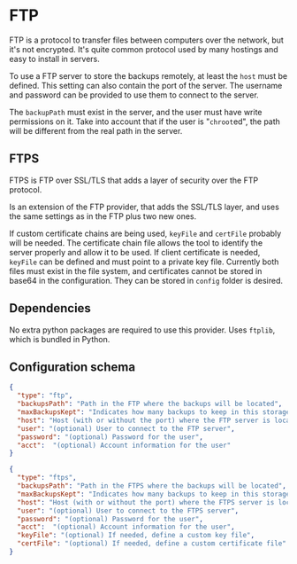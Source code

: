 # FTP

FTP is a protocol to transfer files between computers over the network, but it's not encrypted. It's quite common protocol used by many hostings and easy to install in servers.

To use a FTP server to store the backups remotely, at least the `host` must be defined. This setting can also contain the port of the server. The username and password can be provided to use them to connect to the server.

The `backupPath` must exist in the server, and the user must have write permissions on it. Take into account that if the user is "`chroot`ed", the path will be different from the real path in the server.

## FTPS

FTPS is FTP over SSL/TLS that adds a layer of security over the FTP protocol.

Is an extension of the FTP provider, that adds the SSL/TLS layer, and uses the same settings as in the FTP plus two new ones.

If custom certificate chains are being used, `keyFile` and `certFile` probably will be needed. The certificate chain file allows the tool to identify the server properly and allow it to be used. If client certificate is needed, `keyFile` can be defined and must point to a private key file. Currently both files must exist in the file system, and certificates cannot be stored in base64 in the configuration. They can be stored in `config` folder is desired.

## Dependencies

No extra python packages are required to use this provider. Uses `ftplib`, which is bundled in Python.

## Configuration schema

```json
{
  "type": "ftp",
  "backupsPath": "Path in the FTP where the backups will be located",
  "maxBackupsKept": "Indicates how many backups to keep in this storage, or set to null to keep them all",
  "host": "Host (with or without the port) where the FTP server is located",
  "user": "(optional) User to connect to the FTP server",
  "password": "(optional) Password for the user",
  "acct":  "(optional) Account information for the user"
}
```

```json
{
  "type": "ftps",
  "backupsPath": "Path in the FTPS where the backups will be located",
  "maxBackupsKept": "Indicates how many backups to keep in this storage, or set to null to keep them all",
  "host": "Host (with or without the port) where the FTPS server is located",
  "user": "(optional) User to connect to the FTPS server",
  "password": "(optional) Password for the user",
  "acct":  "(optional) Account information for the user",
  "keyFile": "(optional) If needed, define a custom key file",
  "certFile": "(optional) If needed, define a custom certificate file"
}
```
